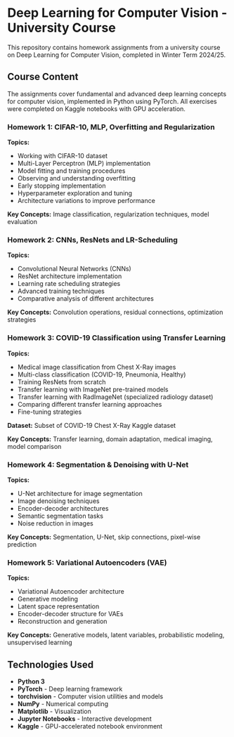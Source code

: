 # Deep Learning for Computer Vision - University Course

This repository contains homework assignments from a university course on Deep Learning for Computer Vision, completed in Winter Term 2024/25.

## Course Content

The assignments cover fundamental and advanced deep learning concepts for computer vision, implemented in Python using PyTorch. All exercises were completed on Kaggle notebooks with GPU acceleration.

### Homework 1: CIFAR-10, MLP, Overfitting and Regularization
**Topics:**
- Working with CIFAR-10 dataset
- Multi-Layer Perceptron (MLP) implementation
- Model fitting and training procedures
- Observing and understanding overfitting
- Early stopping implementation
- Hyperparameter exploration and tuning
- Architecture variations to improve performance

**Key Concepts:** Image classification, regularization techniques, model evaluation

### Homework 2: CNNs, ResNets and LR-Scheduling
**Topics:**
- Convolutional Neural Networks (CNNs)
- ResNet architecture implementation
- Learning rate scheduling strategies
- Advanced training techniques
- Comparative analysis of different architectures

**Key Concepts:** Convolution operations, residual connections, optimization strategies

### Homework 3: COVID-19 Classification using Transfer Learning
**Topics:**
- Medical image classification from Chest X-Ray images
- Multi-class classification (COVID-19, Pneumonia, Healthy)
- Training ResNets from scratch
- Transfer learning with ImageNet pre-trained models
- Transfer learning with RadImageNet (specialized radiology dataset)
- Comparing different transfer learning approaches
- Fine-tuning strategies

**Dataset:** Subset of COVID-19 Chest X-Ray Kaggle dataset

**Key Concepts:** Transfer learning, domain adaptation, medical imaging, model comparison

### Homework 4: Segmentation & Denoising with U-Net
**Topics:**
- U-Net architecture for image segmentation
- Image denoising techniques
- Encoder-decoder architectures
- Semantic segmentation tasks
- Noise reduction in images

**Key Concepts:** Segmentation, U-Net, skip connections, pixel-wise prediction

### Homework 5: Variational Autoencoders (VAE)
**Topics:**
- Variational Autoencoder architecture
- Generative modeling
- Latent space representation
- Encoder-decoder structure for VAEs
- Reconstruction and generation

**Key Concepts:** Generative models, latent variables, probabilistic modeling, unsupervised learning

## Technologies Used

- **Python 3**
- **PyTorch** - Deep learning framework
- **torchvision** - Computer vision utilities and models
- **NumPy** - Numerical computing
- **Matplotlib** - Visualization
- **Jupyter Notebooks** - Interactive development
- **Kaggle** - GPU-accelerated notebook environment

